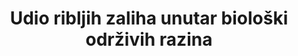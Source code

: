 ﻿---
date_metadata_updated:	'2017-09-26'
goal_meta_link:	'http://unstats.un.org/sdgs/files/metadata-compilation/Metadata-Goal-14.pdf'
goal_meta_link_page:	5
graph:	null
graph_title:	null
has_metadata:	true
indicator:	14.4.1
indicator_definition:	'Indikator koji predlažemo jest "udio ribljih zaliha unutar biološki održivih razina", a ne ograničenja. Stoga se neznatno razlikuje od indikatora 7.4 koji je trenutno uključen u "Milenijski razvojni ciljevi". FAO-ov Odbor za ribarstvo zatražio je izmjene (vidi Izvještaje 30. i 31. sjednice Odbora za ribarstvo u 2012. i 2014. godini) u opisu statusa zaliha na temelju održivosti kako bi se osiguralo pojašnjenje i smanjenje nesporazuma od strane šire javnosti.
  Koncept "unutar biološki održivih razina" znači da je veličina ribljeg fonda na ili viša od razine koja može proizvesti maksimalni održivi prinos. Procijenili smo 584 ribljih zaliha širom svijeta, što predstavlja 70% globalnih iskrcaja Svaka zaliha procijenjena je metodom opisanom u Tehničkom dokumentu 569 FAO-a. Ako zalihe imaju veličinu ispod razine koja može proizvesti maksimalni održivi prinos, zabilježeno je kao prekomjerno. Indikator mjeri% procijenjenih zaliha unutar biološki održivih razina.'
indicator_name:	Udio ribljih zaliha unutar biološki održivih razina
indicator_variable:	prop_fish_biosust
layout:	indicator
periodicity:	Annual  
permalink:	/14-4-1/
published:	true
sdg_goal:	14
source_url:	'https://www.dzs.hr/'
target:	"Do 2020. godine učinkovito regulirati sakupljanje i završetak prekomjernog ribolova, ilegalne, neprijavljene i neregulirane ribolovne i destruktivne ribolovne prakse te provode znanstveno utemeljene planove gospodarenja radi vraćanja ribljih zaliha u najkraćem mogućem roku, barem do razine koja može proizvesti maksimalni održivi prinos kao što je određeno njihovim biološkim karakteristikama."
target_id:	'14.4'
title:	Udio ribljih zaliha unutar biološki održivih razina
un_custodial_agency:	FAO
un_designated_tier:	1
---
